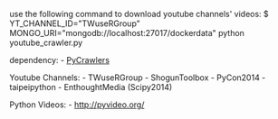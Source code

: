 use the following command to download youtube channels' videos:
    $ YT_CHANNEL_ID="TWuseRGroup" MONGO_URI="mongodb://localhost:27017/dockerdata" python youtube_crawler.py 

dependency:
    - [PyCrawlers](https://github.com/PlaYdata/PyCrawlers)

Youtube Channels:
    - TWuseRGroup
    - ShogunToolbox
    - PyCon2014
    - taipeipython
    - EnthoughtMedia (Scipy2014)

Python Videos:
    - http://pyvideo.org/
    


